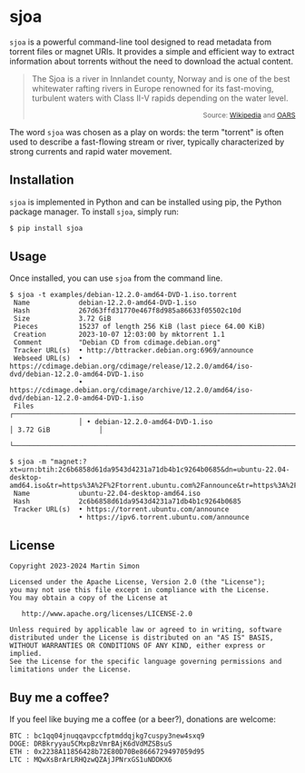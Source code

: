 # sjoa

`sjoa` is a powerful command-line tool designed to read metadata from torrent
files or magnet URIs. It provides a simple and efficient way to extract
information about torrents without the need to download the actual content.

> The Sjoa is a river in Innlandet county, Norway and is one of the best
> whitewater rafting rivers in Europe renowned for its fast-moving, turbulent
> waters with Class II-V rapids depending on the water level.
>
> <p style="font-size: 12px" align="right">
>     Source: <a href="https://en.wikipedia.org/wiki/Sjoa">Wikipedia</a>
> and <a href="https://www.oars.com/blog/best-whitewater-rafting-in-europe/">OARS</a>
> </p>

The word `sjoa` was chosen as a play on words: the term "torrent" is often used
to describe a fast-flowing stream or river, typically characterized by strong
currents and rapid water movement.

## Installation

`sjoa` is implemented in Python and can be installed using pip, the Python
package manager. To install `sjoa`, simply run:

```bash
$ pip install sjoa
```

## Usage

Once installed, you can use `sjoa` from the command line.

```
$ sjoa -t examples/debian-12.2.0-amd64-DVD-1.iso.torrent
 Name            debian-12.2.0-amd64-DVD-1.iso
 Hash            267d63ffd31770e467f8d985a86633f05502c10d
 Size            3.72 GiB
 Pieces          15237 of length 256 KiB (last piece 64.00 KiB)
 Creation        2023-10-07 12:03:00 by mktorrent 1.1
 Comment         "Debian CD from cdimage.debian.org"
 Tracker URL(s)  • http://bttracker.debian.org:6969/announce
 Webseed URL(s)  • https://cdimage.debian.org/cdimage/release/12.2.0/amd64/iso-dvd/debian-12.2.0-amd64-DVD-1.iso
                 • https://cdimage.debian.org/cdimage/archive/12.2.0/amd64/iso-dvd/debian-12.2.0-amd64-DVD-1.iso
 Files           ┌───────────────────────────────────────────────────────────────────────┬─────────────────────┐
                 │ • debian-12.2.0-amd64-DVD-1.iso                                       │ 3.72 GiB            │
                 └───────────────────────────────────────────────────────────────────────┴─────────────────────┘
```

```
$ sjoa -m "magnet:?xt=urn:btih:2c6b6858d61da9543d4231a71db4b1c9264b0685&dn=ubuntu-22.04-desktop-amd64.iso&tr=https%3A%2F%2Ftorrent.ubuntu.com%2Fannounce&tr=https%3A%2F%2Fipv6.torrent.ubuntu.com%2Fannounce"
 Name            ubuntu-22.04-desktop-amd64.iso
 Hash            2c6b6858d61da9543d4231a71db4b1c9264b0685
 Tracker URL(s)  • https://torrent.ubuntu.com/announce
                 • https://ipv6.torrent.ubuntu.com/announce
```

## License

```
Copyright 2023-2024 Martin Simon

Licensed under the Apache License, Version 2.0 (the "License");
you may not use this file except in compliance with the License.
You may obtain a copy of the License at

   http://www.apache.org/licenses/LICENSE-2.0

Unless required by applicable law or agreed to in writing, software
distributed under the License is distributed on an "AS IS" BASIS,
WITHOUT WARRANTIES OR CONDITIONS OF ANY KIND, either express or implied.
See the License for the specific language governing permissions and
limitations under the License.
```

## Buy me a coffee?

If you feel like buying me a coffee (or a beer?), donations are welcome:

```
BTC : bc1qq04jnuqqavpccfptmddqjkg7cuspy3new4sxq9
DOGE: DRBkryyau5CMxpBzVmrBAjK6dVdMZSBsuS
ETH : 0x2238A11856428b72E80D70Be8666729497059d95
LTC : MQwXsBrArLRHQzwQZAjJPNrxGS1uNDDKX6
```
